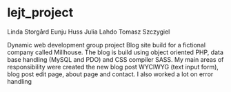 # lejt_project
Linda Storgård
Eunju Huss
Julia Lahdo
Tomasz Szczygiel

Dynamic web development group project
Blog site build for a fictional company called Millhouse. The blog is build using object oriented PHP, data base handling (MySQL and PDO) and CSS compiler SASS.
My main areas of responsibility were created the new blog post WYCIWYG (text input form), blog post edit page, about page and contact. I also worked a lot on error handling 
